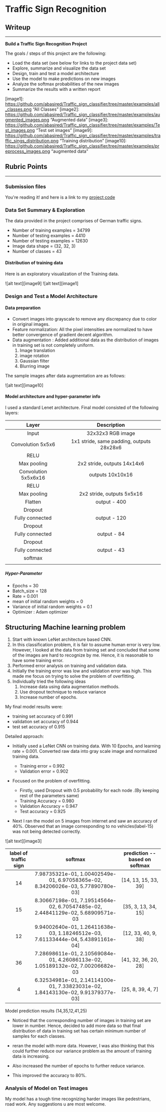 # **Traffic Sign Recognition** 

## Writeup

---

**Build a Traffic Sign Recognition Project**

The goals / steps of this project are the following:
* Load the data set (see below for links to the project data set)
* Explore, summarize and visualize the data set
* Design, train and test a model architecture
* Use the model to make predictions on new images
* Analyze the softmax probabilities of the new images
* Summarize the results with a written report


[//]: # (Image References)

[image1]: https://github.com/abasired/Traffic_sign_classifier/tree/master/examples/all_classes.png “All Classes”
[image2]: https://github.com/abasired/Traffic_sign_classifier/tree/master/examples/augmented_images.png “Augmented data”
[image3]: https://github.com/abasired/Traffic_sign_classifier/tree/master/examples/Test_images.png “Test set images”
[image9]: https://github.com/abasired/Traffic_sign_classifier/tree/master/examples/traffic_sings_distribution.png “Training distribution”
[image10]: https://github.com/abasired/Traffic_sign_classifier/tree/master/examples/preprocess_images.png “augmented data”

## Rubric Points

---
### Submission files

You're reading it! and here is a link to my [project code](https://github.com/abasired/Traffic_sign_classifier/blob/master/Traffic_Sign_Classifier.ipynb)

### Data Set Summary & Exploration

The data provided in the project comprises of German traffic signs.

* Number of training examples = 34799
* Number of testing examples = 4410
* Number of testing examples = 12630
* Image data shape = (32, 32, 3)
* Number of classes = 43


#### Distribution of training data

Here is an exploratory visualization of the Training data. 

![alt text][image9]
![alt text][image1]

### Design and Test a Model Architecture

#### Data preparation

* Convert images into grayscale to remove any discrepancy due to color in original images. 
* Feature normalization: All the pixel intensities are normalized to have better convergence of gradient decent algorithm.  
* Data augmentation : Added additional data as the distribution of images in training set is not completely uniform. 
    1. Image translation 
    2. image rotation 
    3. Gaussian filter 
    4. Blurring image

The sample images after data augmentation are as follows:

![alt text][image10]

#### Model architecture and hyper-parameter info
I used a standard Lenet architecture. Final model consisted of the following layers:

| Layer         			|     Description	        						| 
|:---------------------:	|:---------------------------------------------:	| 
| Input         			| 32x32x3 RGB image   							| 
| Convolution 5x5x6     	| 1x1 stride, same padding, outputs 28x28x6 		|
| RELU					|											|
| Max pooling	      		| 2x2 stride,  outputs 14x14x6 					|
| Convolution 5x5x6x16	    	| outputs 10x10x16      						|
| RELU					|											|
| Max pooling	      		| 2x2 stride,  outputs 5x5x16 					|
| Flatten					| output - 400        							|
| Dropout					|        										|
| Fully connected			| output - 120        							|
| Dropout					|         									|
| Fully connected			| output - 84      							|
| Dropout					|        										|				
| Fully connected			| output - 43      							|
| softmax					|											|
|						|											|
 


##### Hyper-Parameter
* Epochs = 30
* Batch_size = 128
* Rate = 0.001
* mean of initial random weights = 0
* Variance of initial random weights = 0.1
* Optimizer : Adam optimizer




## Structuring Machine learning problem

1. Start with known LeNet architecture based CNN.
2. In this classification problem, it is fair to assume human error is very low. However, I looked at the data from training set and concluded that some of the images are hard to recognize by me. Hence, it is reasonable to have some training error.
3. Performed error analysis on training and validation data. 
4. Initially the training error was low and validation error was high. This made me focus on trying to solve the problem of overfitting.
5. Individually tried the following ideas
	1. Increase data using data augmentation methods.
	2. Use dropout technique to reduce variance
	3. Increase number of epochs.

My final model results were:
* training set accuracy of 0.991
* validation set accuracy of 0.944
* test set accuracy of 0.915

Detailed approach:
* Initially used a LeNet CNN on training data. With 10 Epochs, and learning rate = 0.001. Converted raw data into gray scale image and normalized training data.
   * Training error = 0.992
   * Validation error = 0.902
* Focused on the problem of overfitting. 
   * Firstly, used Dropout with 0.5 probability for each node .(By keeping rest of the parameters same)
   * Training Accuracy = 0.980
   * Validation Accuracy = 0.947
   * Test accuracy  = 0.925

* Next I ran the model on 5 images from internet and saw an accuracy of 40%. Observed that an image corresponding to no vehicles(label-15) was not being detected correctly. 

![alt text][image3]


| label of traffic sign      	|     softmax	        									| prediction -- based on softmax
|:---------------------:	|:---------------------------------------------:						| :---------------------------------------------:
| 14         			| 7.98735321e-01,   1.00402549e-01,   6.97058365e-02, 8.34206026e-03,   5.77890780e-03] 	| [14, 13, 15, 33, 39]
| 15         			| 8.30667198e-01,   7.19514564e-02,   6.70547485e-02, 2.44841129e-02,   5.68909571e-03		| [35,  3, 13, 34, 15]
| 12         			| 9.94002640e-01,   1.26411638e-03,   1.18246512e-03, 7.61133444e-04,   5.43891161e-04] 	| [12, 33, 40,  9, 38]
| 36         			| 7.28698611e-01,   2.10569084e-01,   4.26086113e-02, 1.05189132e-02,   7.00206682e-03		| [41, 32, 36, 20, 28]
| 4         			| 6.32534981e-01,   2.14114100e-01,   7.33823031e-02, 1.84143130e-02,   9.91379377e-03] 	| [25,  8, 39,  4,  7]

 


Model prediction results (14,35,12,41,25)

* Noticed that the corresponding number of images in training set are lower in number. Hence, decided to add more data so that final distribution of data in training set has certain minimum number of samples for each classes. 

* reran the model with more data. However, I was also thinking that this could further reduce our variance problem as the amount of training data is increasing.

* Also increased the number of epochs to further reduce variance.

* This improved the accuracy to 80%.


### Analysis of Model on Test images

My model has a tough time recognizing harder images like pedestrians, road work. Any suggestions u are most welcome. 